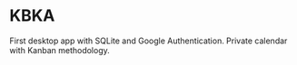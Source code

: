 # KBKA
First desktop app with SQLite and Google Authentication.
Private calendar with Kanban methodology.
